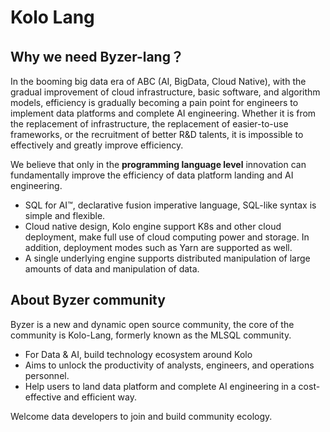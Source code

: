# Kolo Lang


## Why we need Byzer-lang？ 

In the booming big data era of ABC (AI, BigData, Cloud Native), with the gradual improvement of cloud infrastructure, basic software, and algorithm models, efficiency is gradually becoming a pain point for engineers to implement data platforms and complete AI engineering. Whether it is from the replacement of infrastructure, the replacement of easier-to-use frameworks, or the recruitment of better R&D talents, it is impossible to effectively and greatly improve efficiency.

We believe that only in the **programming language level** innovation can fundamentally improve the efficiency of data platform landing and AI engineering.

- SQL for AI™️, declarative fusion imperative language, SQL-like syntax is simple and flexible. 
- Cloud native design, Kolo engine support K8s and other cloud deployment, make full use of cloud computing power and storage. In addition, deployment modes such as Yarn are supported as well.
- A single underlying engine supports distributed manipulation of large amounts of data and manipulation of data.

## About Byzer community

Byzer is a new and dynamic open source community, the core of the community is Kolo-Lang, formerly known as the MLSQL community.
* For Data & AI, build technology ecosystem around Kolo
* Aims to unlock the productivity of analysts, engineers, and operations personnel.
* Help users to land data platform and complete AI engineering in a cost-effective and efficient way.

Welcome data developers to join and build community ecology.